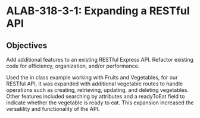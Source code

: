 # ALAB-318-3-1: Expanding a RESTful API

## Objectives

<p> Add additional features to an existing RESTful Express API.
Refactor existing code for efficiency, organization, and/or performance. </p>

<p> Used the in class example working with Fruits and Vegetables, for our RESTful API, it was expanded with additional vegetable routes to handle operations such as creating, retrieving, updating, and deleting vegetables. Other features included searching by attributes and a readyToEat field to indicate whether the vegetable is ready to eat. This expansion increased the versatility and functionality of the API. </p>
